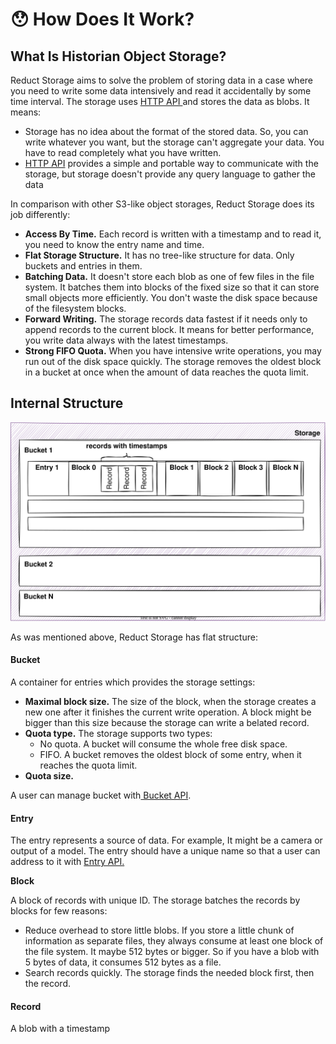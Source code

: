 # 😯 How Does It Work?

## What Is Historian Object Storage?

Reduct Storage aims to solve the problem of storing data in a case where you need to write some data intensively and read it accidentally by some time interval. The storage uses [HTTP API ](http-api/) and stores the data as blobs. It means:

* Storage has no idea about the format of the stored data. So, you can write whatever you want, but the storage can't aggregate your data. You have to read completely what you have written.
* [HTTP API](http-api/) provides a simple and portable way to communicate with the storage, but storage doesn't provide any query language to gather the data

In comparison with other S3-like object storages, Reduct Storage does its job differently:

* **Access By Time.** Each record is written with a timestamp and to read it, you need to know the entry name and time.
* **Flat Storage Structure.** It has no tree-like structure for data. Only buckets and entries in them.
* **Batching Data.** It doesn't store each blob as one of few files in the file system. It batches them into blocks of the fixed size so that it can store small objects more efficiently. You don't waste the disk space because of the filesystem blocks.&#x20;
* **Forward Writing.** The storage records data fastest if it needs only to append records to the current block. It means for better performance, you write data always with the latest timestamps.&#x20;
* **Strong FIFO Quota.** When you have intensive write operations, you may run out of the disk space quickly. The storage removes the oldest block in a bucket at once when the amount of data reaches the quota limit.

## Internal Structure

![](<.gitbook/assets/Untitled Diagram.svg>)

As was mentioned above, Reduct Storage has flat structure:

#### **Bucket**

A container for entries which provides the storage settings:

* **Maximal block size.** The size of the block, when the storage creates a new one after it finishes the current write operation. A block might be bigger than this size because the storage can write a belated record. &#x20;
* **Quota type.** The storage supports two types:
  * No quota. A bucket will consume the whole free disk space.
  * FIFO. A bucket removes the oldest block of some entry, when it reaches the quota limit.
* **Quota size.**

A user can manage bucket with[ Bucket API](http-api/bucket-api.md).

#### Entry

The entry represents a source of data. For example,  It might be a camera or output of a model. The entry should have a unique name so that a user can address to it with [Entry API.](http-api/bucket-api.md)

**Block**

A block of records with unique ID. The storage batches the records by blocks for few reasons:

* Reduce overhead to store little blobs. If you store a little chunk of information as separate files, they always consume at least one block of the file system. It maybe 512 bytes or bigger. So if you have a blob with 5 bytes of data, it consumes 512 bytes as a file.
* Search records quickly. The storage finds the needed block first, then the record.&#x20;

#### Record

A blob with a timestamp



